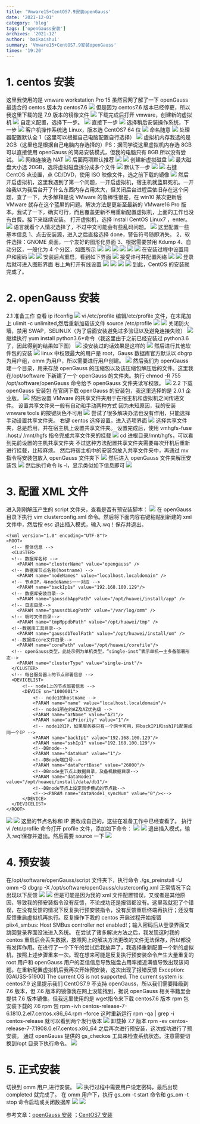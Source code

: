 ```yaml
---
title: 'Vmware15+CentOS7.9安装openGauss'
date: '2021-12-01'
category: 'blog'
tags: ['openGauss安装']
archives: '2021-12'
author: 'baikaishui'
summary: 'Vmware15+CentOS7.9安装openGauss'
times: '19:20'
---
```


# 1. centos 安装

这里我使用的是 vmware workstation Pro 15
虽然官网了解了一下 openGauss 最适合的 centos 版本为 centos7.6
<img src='https://oss-emcsprod-public.modb.pro/image/editor/20210927-a6a50103-ada8-47e6-9b8b-67e549907cb0.png'>
但是因为 centos7.6 版本已经停更，所以我这里下载的是 7.9 版本的镜像文件
<img src='https://oss-emcsprod-public.modb.pro/image/editor/20210927-afd3f661-5aa6-471b-bbcd-348df0cb5f8b.png'>
下载完成后打开 vmware，创建新的虚拟机
<img src='https://oss-emcsprod-public.modb.pro/image/editor/20210927-761b80ef-2a71-4847-b2b5-2484be596cf9.png'>
自定义配置，选择下一步。
<img src='https://oss-emcsprod-public.modb.pro/image/editor/20210927-509e08fb-fe6e-4780-ac8b-66dfd64e1298.png'>
直接下一步
<img src='https://oss-emcsprod-public.modb.pro/image/editor/20210927-9fa6d835-4e4b-49aa-8d7a-4c72fff0e2a0.png'>
选择稍后安装操作系统，下一步
<img src='https://oss-emcsprod-public.modb.pro/image/editor/20210927-26342b98-d470-469c-aaf3-ef1d92c5c7e5.png'>
客户机操作系统选 Linux，版本选 CentOS7 64 位
<img src='https://oss-emcsprod-public.modb.pro/image/editor/20210927-a2bbc16f-73ce-4f06-832f-3acb547fa6c4.png'>
命名随意
<img src='https://oss-emcsprod-public.modb.pro/image/editor/20210927-687bd6a2-03d5-4be9-ae63-f703aa0ccb26.png'>
处理器配置默认全 1（这里可以根据自己电脑配置自行选择）
<img src='https://oss-emcsprod-public.modb.pro/image/editor/20210927-29542fd4-fad1-400a-9228-36c8e9091a21.png'>
虚拟机内存我选的是 2GB（这里也是根据自己电脑内存选择的）PS：据同学说这里虚拟机内存选 8GB 可以直接使用 openGauss 的简易安装模式，但我的电脑只有 8GB 所以没有尝试。
<img src='https://oss-emcsprod-public.modb.pro/image/editor/20210927-a83880a8-b691-4e5b-be49-5ac6ad1486da.png'>
网络连接选 NAT
<img src='https://oss-emcsprod-public.modb.pro/image/editor/20210927-f16115d9-ffed-4901-9d0a-1fc2d3c22e8f.png'>
后面两项默认推荐
<img src='https://oss-emcsprod-public.modb.pro/image/editor/20210927-58ef519d-0fdf-4268-a965-9fd1202bc687.png'>
<img src='https://oss-emcsprod-public.modb.pro/image/editor/20210927-9b157160-f3cf-47ba-95f4-4b3ebff566a6.png'>
创建新虚拟磁盘
<img src='https://oss-emcsprod-public.modb.pro/image/editor/20210927-336de266-3567-4a8c-9774-5ed2d20acc7e.png'>
最大磁盘大小选 20GB，选将虚拟磁盘拆分成多个文件
<img src='https://oss-emcsprod-public.modb.pro/image/editor/20210927-b40b3965-e8e1-421a-af60-111ed671d721.png'>
默认下一步
<img src='https://oss-emcsprod-public.modb.pro/image/editor/20210927-9fc08dfe-373d-4cca-9c35-b9662d8f60e0.png'>
<img src='https://oss-emcsprod-public.modb.pro/image/editor/20210927-c19ba93f-b62b-4bec-b86c-8b1a6d2d9c7b.png'>
右键 CentOS 点设置，点 CD/DVD，使用 ISO 映像文件，选之前下载的镜像
<img src='https://oss-emcsprod-public.modb.pro/image/editor/20210927-bd77a466-0996-446e-9a0b-7ee3d9f72124.png'>
然后开启虚拟机，这里我遇到了第一个问题，一开启虚拟机，宿主机就蓝屏死机。一开始我以为我后台开了什么东西内存占用太大，但关闭后台进程后依旧存在这个问题，查了一下，大多解释是说 VMware 的鲁棒性很差，在 win10 某次更新后 VMware 就存在这个蓝屏的问题。解决方法是更新至最新的 VMware16 Pro 版本。我试了一下，确实可行，而且覆盖更新不用重新配置虚拟机，上面的工作也没有白费。接下来继续安装。
打开虚拟机，选择 Install CentOS Linux7 ，enter。
<img src='https://oss-emcsprod-public.modb.pro/image/editor/20210927-a9577981-cecb-41d3-be49-de06c1254f00.png'>
语言就看个人情况选择了，不过中文可能会有些乱码问题。
<img src='https://oss-emcsprod-public.modb.pro/image/editor/20210927-056ea17d-e704-47a4-8cc9-39adad3b3725.png'>
这里配置一些基本信息
1、点击安装源，进入之后直接选择 done，警告符号随即消失。
2、软件选择：GNOME 桌面，一个友好的图形化界面
3、根据需要禁用 Kdump
4、自动分区，一般化为 4 个分区，如图所示
<img src='https://oss-emcsprod-public.modb.pro/image/editor/20210927-c58ec813-5513-4b9b-b39c-4e5b93e096c6.png'>
<img src='https://oss-emcsprod-public.modb.pro/image/editor/20210927-c6e79bdb-5ef7-4032-a73d-ac0ca9d60ba0.png'>
<img src='https://oss-emcsprod-public.modb.pro/image/editor/20210927-b505b663-c25f-41e4-b5c2-bef61a9f6b37.png'>
<img src='https://oss-emcsprod-public.modb.pro/image/editor/20210927-1915e9de-6812-4c2e-84a5-dc2923ec1a54.png'>
<img src='https://oss-emcsprod-public.modb.pro/image/editor/20210927-9086ab93-8c53-421b-a22d-3a0962d78d3f.png'>
<img src='https://oss-emcsprod-public.modb.pro/image/editor/20210927-ab3d2903-4b9b-4fb7-9471-0f7ac281e713.png'>
在安装过程中设置用户和密码
<img src='https://oss-emcsprod-public.modb.pro/image/editor/20210927-57e3ac12-ece8-40d2-97e6-93817d3d2ee6.png'>
<img src='https://oss-emcsprod-public.modb.pro/image/editor/20210927-bbda861e-a48e-43db-becb-d9ef142092d9.png'>
安装后点重启，看到如下界面
<img src='https://oss-emcsprod-public.modb.pro/image/editor/20210927-b21ea234-737b-4c98-9218-7670007800db.png'>
接受许可并配置网络
<img src='https://oss-emcsprod-public.modb.pro/image/editor/20210927-7ad37229-535b-4b33-a753-d24cbf63ab90.png'>
<img src='https://oss-emcsprod-public.modb.pro/image/editor/20210927-3b214586-e402-4f17-80aa-5e4c0df67cd1.png'>
登录后就可进入图形界面
右上角打开有线设置
<img src='https://oss-emcsprod-public.modb.pro/image/editor/20210927-a0b8e6e9-3f46-43cd-b849-23e11a1d05af.png'>
<img src='https://oss-emcsprod-public.modb.pro/image/editor/20210927-2f8d5ff2-05f7-460f-845c-5b0e98bd531c.png'>
<img src='https://oss-emcsprod-public.modb.pro/image/editor/20210927-64a7d3c3-3d0b-4f5b-af78-9c0956e92b01.png'>
<img src='https://oss-emcsprod-public.modb.pro/image/editor/20210927-97ea268b-5c3a-428e-9063-b6c8149a1a37.png'>
到此，CentOS 的安装就完成了。

# 2. openGauss 安装

2.1 准备工作
查看 ip ifconfig
<img src='https://oss-emcsprod-public.modb.pro/image/editor/20210927-e934a54e-ed70-4f80-a78d-c0dea7344055.png'>
vi /etc/profile 编辑/etc/profile 文件，在末尾加上 ulimit -c unlimited,然后重新加载该文件
source /etc/profile
<img src='https://oss-emcsprod-public.modb.pro/image/editor/20210927-a2646262-5c43-4d36-891d-a2b18a969c16.png'>
<img src='https://oss-emcsprod-public.modb.pro/image/editor/20210927-9403d6ec-ff8a-4d8d-b2e4-02338fe00da0.png'>
关闭防火墙，禁用 SWAP，SELINUX（为了后面安装避免过多验证以及避免连接失败）
<img src='https://oss-emcsprod-public.modb.pro/image/editor/20210927-43835996-f37b-4849-b1db-849b7d035cc1.png'>
继续执行 yum install python3.6\*命令（我这里由于之前已经安装过 python3.6 了，因此得到的结果如下图）
<img src='https://oss-emcsprod-public.modb.pro/image/editor/20210927-f49ab3f9-8a2d-42ac-9d63-6ceedbce4ab2.png'>
没安装过的话效果是这样的
<img src='https://oss-emcsprod-public.modb.pro/image/editor/20210927-c8c5e0b9-78ef-4aff-ad2b-4e1c92bf9be0.png'>
然后进行其他软件包的安装
<img src='https://oss-emcsprod-public.modb.pro/image/editor/20210927-928bdc29-2350-4227-9644-4279a3d6e53a.png'>
linux 中权限最大的用户是 root，Gauss 数据库官方默认以 dbgrp 为用户组，omm 为用户，所以需要进行用户创建。
<img src='https://oss-emcsprod-public.modb.pro/image/editor/20210927-87f1d013-8d7e-4d2d-81c1-ad710c601fc2.png'>
然后我们为 openGauss 建一个目录，用来存放 openGauss 的压缩包以及该压缩包解压后的文件。这里我在/opt/software 下新建了一个 openGauss 的文件夹。执行 chmod -R 755 /opt/software/openGauss 命令给予 openGauss 文件夹读写权限。
<img src='https://oss-emcsprod-public.modb.pro/image/editor/20210927-781fd591-60f7-43aa-86e1-adc4b09165f0.png'>
2.2 下载 openGauss 安装包
在官网下载 openGauss 的安装包，我这里选择的是 2.0.1 企业版。
<img src='https://oss-emcsprod-public.modb.pro/image/editor/20210927-e2d4bbc9-1c3b-46fb-bef9-176909559e15.png'>
然后设置 VMware 的共享文件夹用于在宿主机和虚拟机之间传递文件。
设置共享文件夹一般有自动和手动两种方式
因为未知原因，我的安装 vmware tools 的按键灰色不可用
<img src='https://oss-emcsprod-public.modb.pro/image/editor/20210927-3d8cafff-c158-4fbc-8e64-8cb87698e2a1.png'>
尝试了很多解决办法也没有作用，只能选择手动设置共享文件夹。
右键 centos 选择设置，进入选项界面
<img src='https://oss-emcsprod-public.modb.pro/image/editor/20210927-81e598ec-8bc2-4cb9-a614-0b9651b96411.png'>
选择共享文件夹，总是启用，并在宿主机上设置共享文件夹。
设置完成后，使用 vmhgfs-fuse .host:/ /mnt/hgfs 指令完成共享文件夹的挂载
<img src='https://oss-emcsprod-public.modb.pro/image/editor/20210927-6e6350a3-4bec-4604-b586-d336618365f8.png'>
cd 进根目录/mnt/hgfs，可以看到先前设置的主机共享文件夹
不过这种方法配置共享文件夹需要每次开机后重新进行挂载，比较麻烦。
然后将宿主机中的安装包放入共享文件夹中，再通过 mv 指令将安装包放入 openGauss 文件夹下
<img src='https://oss-emcsprod-public.modb.pro/image/editor/20210927-79b89929-92a7-4a30-a202-1a7c321b56e5.png'>
然后进入 openGauss 文件夹解压安装包
<img src='https://oss-emcsprod-public.modb.pro/image/editor/20210927-a5a81815-0ded-4f93-abb8-196d6034c8ba.png'>
然后执行命令 ls -l，显示类似如下信息即可
<img src='https://oss-emcsprod-public.modb.pro/image/editor/20210927-1db931d7-5e74-4dee-bc96-ed67eabafa40.png'>

# 3. 配置 XML 文件

进入刚刚解压产生的 script 文件夹，查看是否有预安装脚本：
<img src='https://oss-emcsprod-public.modb.pro/image/editor/20210927-15bdf36d-8159-47b4-b211-bf760de3ef9a.png'>
在 openGauss 目录下执行 vim clusterconfig.xml 命令。然后将下面内容右键粘贴到新建的 xml 文件中，然后按 esc 退出插入模式，输入:wq！保存并退出。

```
<?xml version="1.0" encoding="UTF-8"?>
<ROOT>
  <!-- 整体信息 -->
  <CLUSTER>
  <!-- 数据库名称 -->
    <PARAM name="clusterName" value="opengauss" />
  <!-- 数据库节点名称(hostname) -->
    <PARAM name="nodeNames" value="localhost.localdomain" />
  <!-- 节点IP，与nodeNames一一对应 -->
    <PARAM name="backIp1s" value="192.168.100.129"/>
  <!-- 数据库安装目录-->
    <PARAM name="gaussdbAppPath" value="/opt/huawei/install/app" />
  <!-- 日志目录-->
    <PARAM name="gaussdbLogPath" value="/var/log/omm" />
  <!-- 临时文件目录-->
    <PARAM name="tmpMppdbPath" value="/opt/huawei/tmp" />
  <!--数据库工具目录-->
    <PARAM name="gaussdbToolPath" value="/opt/huawei/install/om" />
  <!--数据库core文件目录-->
    <PARAM name="corePath" value="/opt/huawei/corefile"/>
  <!-- openGauss类型，此处示例为单机类型，“single-inst”表示单机一主多备部署形态-->
    <PARAM name="clusterType" value="single-inst"/>
  </CLUSTER>
  <!-- 每台服务器上的节点部署信息 -->
  <DEVICELIST>
      <!-- node1上的节点部署信息 -->
      <DEVICE sn="1000001">
          <!-- node1的hostname -->
          <PARAM name="name" value="localhost.localdomain"/>
          <!-- node1所在的AZ及AZ优先级 -->
          <PARAM name="azName" value="AZ1"/>
          <PARAM name="azPriority" value="1"/>
          <!-- node1的IP，如果服务器只有一个网卡可用，将backIP1和sshIP1配置成同一个IP -->
          <PARAM name="backIp1" value="192.168.100.129"/>
          <PARAM name="sshIp1" value="192.168.100.129"/>
          <!--DBnode-->
          <PARAM name="dataNum" value="1"/>
          <!--DBnode端口号-->
          <PARAM name="dataPortBase" value="26000"/>
          <!--DBnode主节点上数据目录，及备机数据目录-->
          <PARAM name="dataNode1" value="/opt/huawei/install/data/db1"/>
          <!--DBnode节点上设定同步模式的节点数-->
          <!--><PARAM name="dataNode1_syncNum" value="0"/><-->
      </DEVICE>
  </DEVICELIST>
</ROOT>
```

<img src='https://oss-emcsprod-public.modb.pro/image/editor/20210927-28038b33-f321-46d4-82a1-9e0567371b03.png'>
<img src='https://oss-emcsprod-public.modb.pro/image/editor/20210927-e7909e4e-abfa-4411-af1d-6b1ebdc4ba56.png'>
这里的节点名称和 IP 要改成自己的，这些在准备工作中已经查看了。
执行 vi /etc/profile 命令打开 profile 文件，添加如下命令：
<img src='https://oss-emcsprod-public.modb.pro/image/editor/20210927-222643e8-5859-44e2-aebb-fe0e8a238868.png'>
<img src='https://oss-emcsprod-public.modb.pro/image/editor/20210927-4a752f1f-43e2-41e0-af89-286b63dabc5a.png'>
退出插入模式，输入:wq!保存并退出。然后需要 source 一下
<img src='https://oss-emcsprod-public.modb.pro/image/editor/20210927-f9aafbcf-580c-4b7d-b709-bc945b58cb3e.png'>

# 4. 预安装

在/opt/software/openGauss/script 文件夹下，执行命令
./gs_preinstall -U omm -G dbgrp -X /opt/software/openGauss/clusterconfig.xml
正常情况下会出现以下反馈
<img src='https://oss-emcsprod-public.modb.pro/image/editor/20210927-e9daf0ee-25bf-4428-81a2-2b7dd01f1899.png'>
<img src='https://oss-emcsprod-public.modb.pro/image/editor/20210927-9ab118b5-8063-4b1a-81e8-b3606e85cd4c.png'>
但是可能是因为我的 xml 文件配置错误，又或者是其他原因，导致我的预安装指令没有反馈，不论成功还是报错都没有。这里我就犯了个错误，在没有反馈的情况下反复执行预安装指令，没有反馈重启终端再执行；还没有反馈重启虚拟机再执行。反复操作下我的 centos 开启过程开始报错 piix4_smbus: Host SMBus controller not enabled!；输入密码后从登录界面又跳回登录界面没法进入系统。
在尝试了诸多解决方法之后，我发现这时我的 centos 重启后会丢失数据，按照网上的解决方法更改的文件无法保存，所以都没有发挥作用。在进行了一个下午的尝试后我放弃了，我选择重新配置一个新的虚拟机，按照上述步骤重来一次。现在想来可能是反复执行预安装命令产生大量重复的 root 用户和 openGauss 用户的互信信息导致磁盘占用率接近满值导致出现该问题。在重新配置虚拟机后我再次开始预安装，这次出现了报错反馈 Exception: [GAUSS-51900] The current OS is not supported. The current system is: centos7.9 这里提示我们 CentOS7.9 不支持 openGauss，所以我们需要降级到 7.6 版本，但 7.6 版本的镜像我在网上没能找到，据说 openGauss 相关书籍里会提供 7.6 版本镜像。但我这里使用的是 wget指令来下载 centos7.6 版本 rpm 包
安装下载的 7.6 rpm 包
rpm -ivh centos-release-7-6.1810.2.el7.centos.x86_64.rpm –force
这时重新运行 rpm -qa | grep -i centos-release 就可以看到两个发行版本
<img src='https://oss-emcsprod-public.modb.pro/image/editor/20210927-0842a449-c815-4a43-80f6-a564d0e4980e.png'>
卸载掉 7.7 版本
rpm -ev centos-release-7-7.1908.0.el7.centos.x86_64
之后再次进行预安装，这次成功进行了预安装。
通过 openGauss 提供的 gs_checkos 工具来检查系统状态。注意需要切换到/opt 目录下执行命令。
<img src='https://oss-emcsprod-public.modb.pro/image/editor/20210927-126222ef-e752-4ccb-897f-a7c1965002ad.png'>

# 5. 正式安装

切换到 omm 用户,进行安装。
<img src='https://oss-emcsprod-public.modb.pro/image/editor/20210927-575c8328-0121-4f51-b4d9-ffff17afdb84.png'>
执行过程中需要用户设定密码，最后出现 completed 就完成了。
在 omm 用户下，执行 gs_om -t start 命令和 gs_om -t stop 命令启动或关闭数据库
<img src='https://oss-emcsprod-public.modb.pro/image/editor/20210927-26622cc5-8c41-4076-a7f7-baf638b0b48f.png'>
<img src='https://oss-emcsprod-public.modb.pro/image/editor/20210927-2c23e3a1-bf7b-4e75-ae1f-4235e85f3626.png'>

参考文章：[openGauss 安装](https://blog.csdn.net/qq_38029916/article/details/119136887?ops_request_misc=%257B%2522request%255Fid%2522%253A%2522163270679216780262549001%2522%252C%2522scm%2522%253A%252220140713.130102334..%2522%257D&request_id=163270679216780262549001&biz_id=0&utm_medium=distribute.pc_search_result.none-task-blog-2~all~sobaiduend~default-1-119136887.pc_search_ecpm_flag&utm_term=vmware+centos+opengauss&spm=1018.2226.3001.4187)
；[CentOS7 安装](https://blog.csdn.net/tsundere_x/article/details/104263100?ops_request_misc=%257B%2522request%255Fid%2522%253A%2522163270756416780357262837%2522%252C%2522scm%2522%253A%252220140713.130102334.pc%255Fall.%2522%257D&request_id=163270756416780357262837&biz_id=0&utm_medium=distribute.pc_search_result.none-task-blog-2~all~first_rank_ecpm_v1~rank_v29_ecpm-2-104263100.pc_search_ecpm_flag&utm_term=vmware安装centos&spm=1018.2226.3001.4187)
